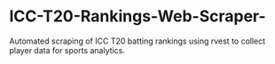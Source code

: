 # ICC-T20-Rankings-Web-Scraper-
Automated scraping of ICC T20 batting rankings using rvest to collect player data for sports analytics.
